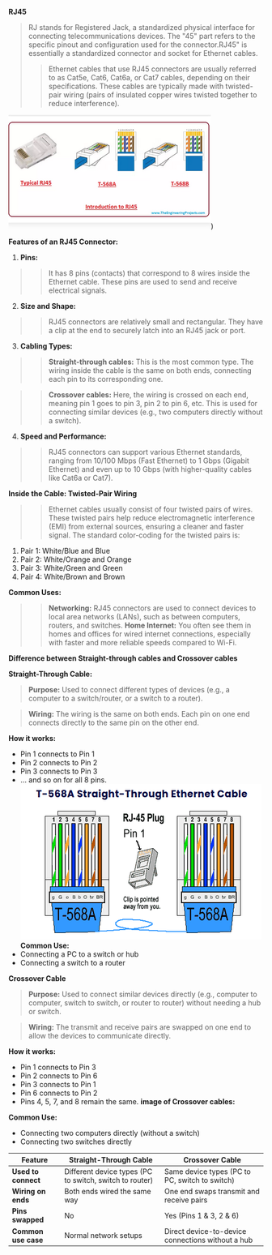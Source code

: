 



**RJ45**
>RJ stands for Registered Jack, a standardized physical interface for connecting telecommunications devices.
>The "45" part refers to the specific pinout and configuration used for the connector.RJ45" is essentially a standardized connector and socket for Ethernet cables.
>>Ethernet cables that use RJ45 connectors are usually referred to as Cat5e, Cat6, Cat6a, or Cat7 cables, depending on their specifications. These cables are typically made with twisted-pair wiring (pairs of insulated copper wires twisted together to reduce interference).

![](https://github.com/Prabhsimra/New-Prabh/blob/main/Screenshot%20from%202025-07-03%2014-04-48.png))

**Features of an RJ45 Connector:**
1. **Pins:**
>>It has 8 pins (contacts) that correspond to 8 wires inside the Ethernet cable. These pins are used to send and receive electrical signals.
2. **Size and Shape:**
>>RJ45 connectors are relatively small and rectangular. They have a clip at the end to securely latch into an RJ45 jack or port.
3. **Cabling Types:**
>>**Straight-through cables:** This is the most common type. The wiring inside the cable is the same on both ends, connecting each pin to its corresponding one.

>>**Crossover cables:** Here, the wiring is crossed on each end, meaning pin 1 goes to pin 3, pin 2 to pin 6, etc. This is used for connecting similar devices (e.g., two computers directly without a switch).

>>
4. **Speed and Performance:**
>>RJ45 connectors can support various Ethernet standards, ranging from 10/100 Mbps (Fast Ethernet) to 1 Gbps (Gigabit Ethernet) and even up to 10 Gbps (with higher-quality cables like Cat6a or Cat7).

**Inside the Cable: Twisted-Pair Wiring**
>>Ethernet cables usually consist of four twisted pairs of wires. These twisted pairs help reduce electromagnetic interference (EMI) from external sources, ensuring a cleaner and faster signal. The standard color-coding for the twisted pairs is:
1. Pair 1: White/Blue and Blue
2. Pair 2: White/Orange and Orange
3. Pair 3: White/Green and Green
4. Pair 4: White/Brown and Brown

**Common Uses:**
>>**Networking:** RJ45 connectors are used to connect devices to local area networks (LANs), such as between computers, routers, and switches.
>>**Home Internet:** You often see them in homes and offices for wired internet connections, especially with faster and more reliable speeds compared to Wi-Fi.

**Difference between Straight-through cables and Crossover cables**

**Straight-Through Cable:**
>**Purpose:** Used to connect different types of devices (e.g., a computer to a switch/router, or a switch to a router).

>**Wiring:** The wiring is the same on both ends. Each pin on one end connects directly to the same pin on the other end.

**How it works:**
* Pin 1 connects to Pin 1
* Pin 2 connects to Pin 2
* Pin 3 connects to Pin 3
* … and so on for all 8 pins.
![](https://github.com/Prabhsimra/New-Prabh/blob/main/Screenshot%20from%202025-07-03%2014-36-33.png)
**Common Use:**
* Connecting a PC to a switch or hub
* Connecting a switch to a router

**Crossover Cable**
> **Purpose:** Used to connect similar devices directly (e.g., computer to computer, switch to switch, or router to router) without needing a hub or switch.

>**Wiring:** The transmit and receive pairs are swapped on one end to allow the devices to communicate directly.

**How it works:**
* Pin 1 connects to Pin 3
* Pin 2 connects to Pin 6
* Pin 3 connects to Pin 1
* Pin 6 connects to Pin 2
* Pins 4, 5, 7, and 8 remain the same.
**image of Crossover cables:**

**Common Use:**
* Connecting two computers directly (without a switch)
* Connecting two switches directly
 
| Feature              | Straight-Through Cable                         | Crossover Cable                              |
|----------------------|-----------------------------------------------|----------------------------------------------|
| **Used to connect**  | Different device types (PC to switch, switch to router) | Same device types (PC to PC, switch to switch) |
| **Wiring on ends**  | Both ends wired the same way                    | One end swaps transmit and receive pairs     |
| **Pins swapped**    | No                                             | Yes (Pins 1 & 3, 2 & 6)                       |
| **Common use case** | Normal network setups                           | Direct device-to-device connections without a hub |

